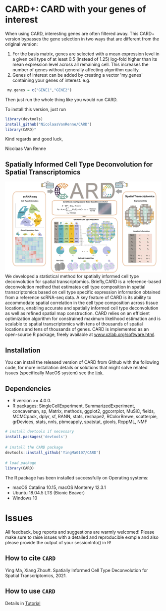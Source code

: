 # CARD+: CARD with your genes of interest
When using CARD, interesting genes are often filtered away. This CARD+ version bypasses the gene selection in two ways that are different from the original version:

1) For the basis matrix, genes are selected with a mean expression level in a given cell type of at least 0.5 (instead of 1.25) log-fold higher than its mean expression level across all remaining cell. This increases the number of genes without generally affecting algorithm quality.
2) Genes of interest can be added by creating a vector 'my.genes' containing your genes of interest. e.g.
``` r
 my.genes = c("GENE1","GENE2")
``` 
Then just run the whole thing like you would run CARD.

To install this version, just run 
``` r
library(devtools)
install_github("NicolaasVanRenne/CARD")
library(CARD)"
``` 
Kind regards and good luck, 

Nicolaas Van Renne

## Spatially Informed Cell Type Deconvolution for Spatial Transcriptomics 

![CARD\_pipeline](Overview.jpg)
We developed a statistical method for spatially informed cell type deconvolution for spatial transcriptomics. Briefly,CARD is a reference-based deconvolution method that estimates cell type composition in spatial transcriptomics based on cell type specific expression information obtained from a reference scRNA-seq data. A key feature of CARD is its ability to accommodate spatial correlation in the cell type composition across tissue locations, enabling accurate and spatially informed cell type deconvolution as well as refined spatial map construction. CARD relies on an efficient optimization algorithm for constrained maximum likelihood estimation and is scalable to spatial transcriptomics with tens of thousands of spatial locations and tens of thousands of genes. CARD is implemented as an open-source R package, freely available at www.xzlab.org/software.html. 

Installation
------------
You can install the released version of CARD from Github with the following code, for more installation details or solutions that might solve related issues (specifically MacOS system) see the [link](https://yingma0107.github.io/CARD/documentation/02_installation.html).

## Dependencies 
* R version >= 4.0.0.
* R packages: SingleCellExperiment, SummarizedExperiment, concaveman, sp, Matrix, methods, ggplot2, ggcorrplot, MuSiC, fields, MCMCpack, dplyr, sf, RANN, stats, reshape2, RColorBrewe, scatterpie, grDevices, stats, nnls, pbmcapply, spatstat, gtools, RcppML, NMF

``` r
# install devtools if necessary
install.packages('devtools')

# install the CARD package
devtools::install_github('YingMa0107/CARD')

# load package
library(CARD)

```
The R package has been installed successfully on Operating systems: 
* macOS Catalina 10.15, macOS Monterey 12.3.1
* Ubuntu 18.04.5 LTS (Bionic Beaver) 
* Windows 10

# Issues
All feedback, bug reports and suggestions are warmly welcomed! Please make sure to raise issues with a detailed and reproducible exmple and also please provide the output of your sessionInfo() in R! 

How to cite `CARD`
-------------------
Ying Ma, Xiang Zhou#. Spatially Informed Cell Type Deconvolution for Spatial Transcriptomics, 2021. 

How to use `CARD`
-------------------
Details in [Tutorial](https://yingma0107.github.io/CARD/)
